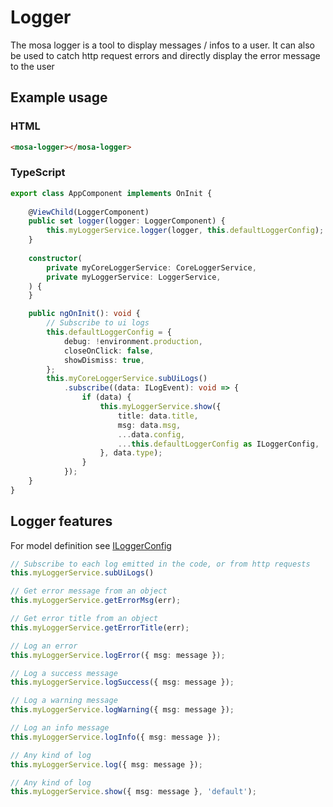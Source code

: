 # Logger

The mosa logger is a tool to display messages / infos to a user. It can also be used to catch http request errors and
directly display the error message to the user

## Example usage

### HTML

`````html
<mosa-logger></mosa-logger>
`````

### TypeScript

````typescript
export class AppComponent implements OnInit {
    
    @ViewChild(LoggerComponent)
    public set logger(logger: LoggerComponent) {
        this.myLoggerService.logger(logger, this.defaultLoggerConfig);
    }
    
    constructor(
        private myCoreLoggerService: CoreLoggerService,
        private myLoggerService: LoggerService,
    ) {
    }

    public ngOnInit(): void {
        // Subscribe to ui logs
        this.defaultLoggerConfig = {
            debug: !environment.production,
            closeOnClick: false,
            showDismiss: true,
        };
        this.myCoreLoggerService.subUiLogs()
            .subscribe((data: ILogEvent): void => {
                if (data) {
                    this.myLoggerService.show({
                        title: data.title,
                        msg: data.msg,
                        ...data.config,
                        ...this.defaultLoggerConfig as ILoggerConfig,
                    }, data.type);
                }
            });
    }
}
````

## Logger features

For model definition see [ILoggerConfig](../../../../../core/src/lib/models/logger/logger-config.model.ts)

````typescript
// Subscribe to each log emitted in the code, or from http requests
this.myLoggerService.subUiLogs()

// Get error message from an object
this.myLoggerService.getErrorMsg(err);

// Get error title from an object
this.myLoggerService.getErrorTitle(err);

// Log an error
this.myLoggerService.logError({ msg: message });

// Log a success message
this.myLoggerService.logSuccess({ msg: message });

// Log a warning message
this.myLoggerService.logWarning({ msg: message });

// Log an info message
this.myLoggerService.logInfo({ msg: message });

// Any kind of log
this.myLoggerService.log({ msg: message });

// Any kind of log
this.myLoggerService.show({ msg: message }, 'default');
````
